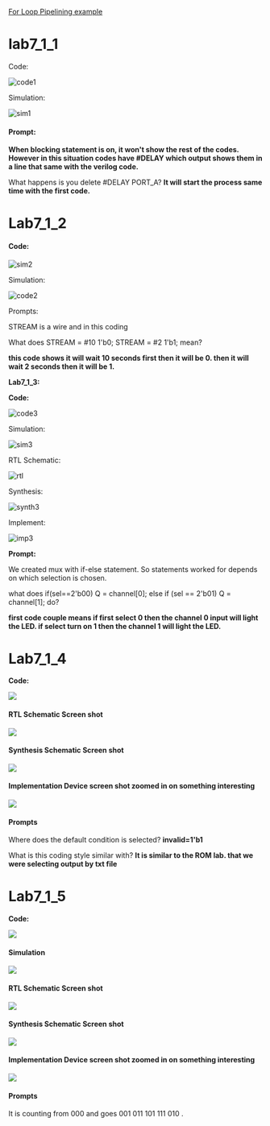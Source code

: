 [For Loop Pipelining example](https://www.xilinx.com/support/documentation/sw_manuals/xilinx2015_2/sdsoc_doc/topics/calling-coding-guidelines/concept_pipelining_loop_unrolling.html)

# lab7_1_1

Code:

![code1](code1.PNG)

Simulation:

![sim1](sim1.PNG)

#### Prompt:

**When blocking statement is on, it won't show the rest of the codes. However in this situation codes have #DELAY which output  shows them in a line that same with the verilog  code.**

What happens is you delete #DELAY PORT_A? **It will start the process same time with the first code.** 

# Lab7_1_2

#### Code:

![sim2](sim2.PNG)



Simulation:

![code2](code2.PNG)

Prompts:

STREAM is a wire and in this coding 

What does STREAM = #10 1'b0;
          STREAM = #2 1'b1; mean?

**this code shows it will wait 10 seconds first then it will be 0. then it will wait 2 seconds then it will be 1.**



**Lab7_1_3:**

**Code:**

![code3](code3.PNG)

Simulation:

![sim3](sim3.PNG)

RTL Schematic:

![rtl](rtl.PNG)

Synthesis:

![synth3](synth3.PNG)

Implement:



![imp3](imp3.PNG)

**Prompt:**

We created mux with if-else statement. So statements worked for depends on which selection is chosen.

 what does if(sel==2'b00)
            Q = channel[0];
		else if (sel == 2'b01)
            Q = channel[1]; do?

**first code couple means if first select 0 then the channel 0 input will light the LED. if select turn on 1 then the channel 1 will light the LED.**

# **Lab7_1_4**

**Code:**

![](code4.PNG)

#### RTL Schematic Screen shot

![](rtl4.PNG)

#### Synthesis Schematic Screen shot

![](synth4.PNG)

#### Implementation Device screen shot zoomed in on something interesting

![](IMP4.PNG)

#### **Prompts**

Where does the default condition is selected? **invalid=1'b1** 

What is this coding style similar with? **It is similar to the ROM lab. that we were selecting output by txt file**

# **Lab7_1_5**

**Code:**

![](code6.PNG)

#### Simulation

![](sim5.PNG)

#### RTL Schematic Screen shot

![](rtl5.PNG)

#### Synthesis Schematic Screen shot

![](synth5.PNG)

#### Implementation Device screen shot zoomed in on something interesting

![](imp5.PNG)

#### **Prompts**

It is counting from 000 and goes 001 011 101 111 010 .



